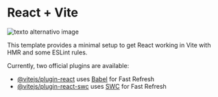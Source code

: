 # React + Vite

![texto alternativo image](data:image/svg+xml,%3c?xml%20version=%271.0%27%20encoding=%27utf-8%27?%3e%3c!--%20Generator:%20Adobe%20Illustrator%2021.0.0,%20SVG%20Export%20Plug-In%20.%20SVG%20Version:%206.00%20Build%200)

This template provides a minimal setup to get React working in Vite with HMR and some ESLint rules.

Currently, two official plugins are available:

- [@vitejs/plugin-react](https://github.com/vitejs/vite-plugin-react/blob/main/packages/plugin-react/README.md) uses [Babel](https://babeljs.io/) for Fast Refresh
- [@vitejs/plugin-react-swc](https://github.com/vitejs/vite-plugin-react-swc) uses [SWC](https://swc.rs/) for Fast Refresh
